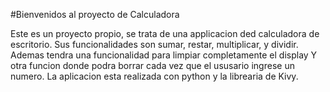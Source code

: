 #Bienvenidos al proyecto de Calculadora

Este es un proyecto propio, se trata de una applicacion ded calculadora de escritorio.
Sus funcionalidades son sumar, restar, multiplicar, y dividir. Ademas tendra una funcionalidad para limpiar completamente el display
Y otra funcion donde podra borrar cada vez que el ususario ingrese un numero.
La aplicacion esta realizada con python y la librearia de Kivy.
